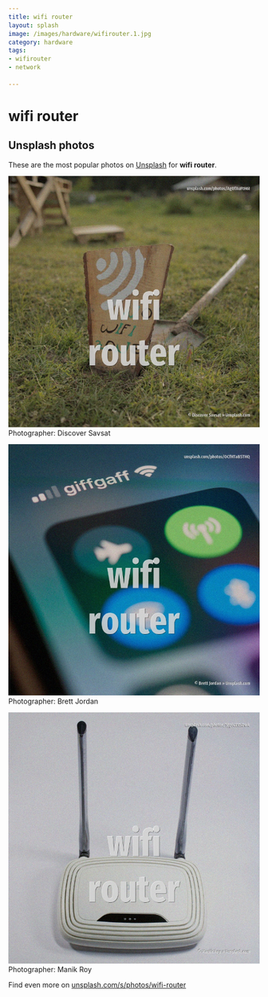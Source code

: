 ```yaml
---
title: wifi router
layout: splash
image: /images/hardware/wifirouter.1.jpg
category: hardware
tags:
- wifirouter
- network

---
```

# wifi router



 
## Unsplash photos
These are the most popular photos on [Unsplash](https://unsplash.com) for **wifi router**.
 
![wifi router](/images/hardware/wifirouter.1.jpg)
Photographer:  Discover Savsat
 
![wifi router](/images/hardware/wifirouter.2.jpg)
Photographer:  Brett Jordan
 
![wifi router](/images/hardware/wifirouter.3.jpg)
Photographer:  Manik Roy
 
Find even more on [unsplash.com/s/photos/wifi-router](https://unsplash.com/s/photos/wifi-router)
 
